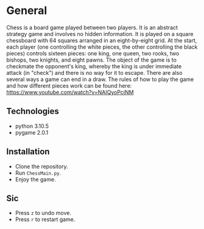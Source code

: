 # General

Chess is a board game played between two players. It is an abstract strategy game and involves no hidden information. It is played on a square chessboard with 64 squares arranged in an eight-by-eight grid. At the start, each player (one controlling the white pieces, the other controlling the black pieces) controls sixteen pieces: one king, one queen, two rooks, two bishops, two knights, and eight pawns. The object of the game is to checkmate the opponent's king, whereby the king is under immediate attack (in "check") and there is no way for it to escape. There are also several ways a game can end in a draw. The rules of how to play the game and how different pieces work can be found here: 
https://www.youtube.com/watch?v=NAIQyoPcjNM

## Technologies
- python 3.10.5
- pygame 2.0.1
  
## Installation
- Clone the repository.
- Run `ChessMain.py`.
- Enjoy the game.
  
## Sic
- Press `z` to undo move.
- Press `r` to restart game.
